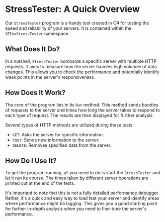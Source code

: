 # StressTester: A Quick Overview

Our `StressTester` program is a handy tool created in C# for testing the speed and reliability of your servers. It is contained within the `YEInvStressTester` namespace.

## What Does It Do?

In a nutshell, `StressTester` bombards a specific server with multiple HTTP requests. It aims to measure how the server handles high volumes of data changes. This allows you to check the performance and potentially identify weak points in the server's responsiveness.

## How Does It Work?

The core of the program lies in its `Run` method. This method sends bundles of requests to the server and times how long the server takes to respond to each type of request. The results are then displayed for further analysis.

Several types of HTTP methods are utilized during these tests:

- `GET`: Asks the server for specific information.
- `POST`: Sends new information to the server.
- `DELETE`: Removes specified data from the server.

## How Do I Use It?

To get the program running, all you need to do is start the `StressTester` and let it run its course. The times taken by different server operations are printed out at the end of the tests.

It's important to note that this is not a fully detailed performance debugger. Rather, it's a quick and easy way to load test your server and identify areas where performance might be lagging. This gives you a good starting point for further in-depth analysis when you need to fine-tune the server's performance.

